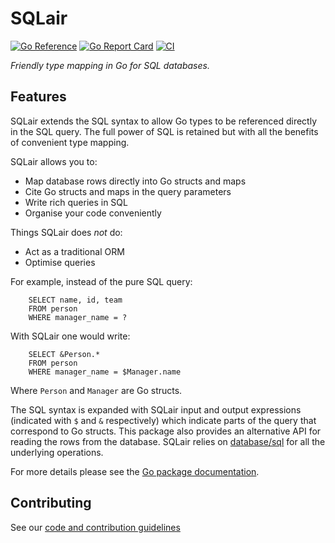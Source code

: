 # SQLair
[![Go Reference](https://pkg.go.dev/badge/github.com/canonical/sqlair)](https://pkg.go.dev/github.com/canonical/sqlair) [![Go Report Card](https://goreportcard.com/badge/github.com/canonical/sqlair)](https://goreportcard.com/report/github.com/canonical/sqlair) [![CI](https://github.com/canonical/sqlair/actions/workflows/go-test.yml/badge.svg)](https://github.com/canonical/sqlair/actions/workflows/go-test.yml)

_Friendly type mapping in Go for SQL databases._

## Features

SQLair extends the SQL syntax to allow Go types to be referenced directly in the SQL query.
The full power of SQL is retained but with all the benefits of convenient type mapping.

SQLair allows you to:

 - Map database rows directly into Go structs and maps
 - Cite Go structs and maps in the query parameters
 - Write rich queries in SQL
 - Organise your code conveniently

Things SQLair does *not* do:
 - Act as a traditional ORM 
 - Optimise queries

For example, instead of the pure SQL query:
```
	SELECT name, id, team
	FROM person
	WHERE manager_name = ?
```
With SQLair one would write:
```
	SELECT &Person.*
	FROM person
	WHERE manager_name = $Manager.name
```
Where `Person` and `Manager` are Go structs. 

The SQL syntax is expanded with SQLair input and output expressions (indicated with `$` and `&` respectively) which indicate parts of the query that correspond to Go structs.
This package also provides an alternative API for reading the rows from the database.
SQLair relies on [database/sql](https://pkg.go.dev/database/sql) for all the underlying operations.

For more details please see the [Go package documentation](https://pkg.go.dev/github.com/canonical/sqlair).

## Contributing

See our [code and contribution guidelines](CONTRIBUTING.md)

